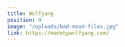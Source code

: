 ```yaml
---
title: Wolfgang
position: 9
image: "/uploads/bad-mood-films.jpg"
link: https://madebywolfgang.com/
---
```


